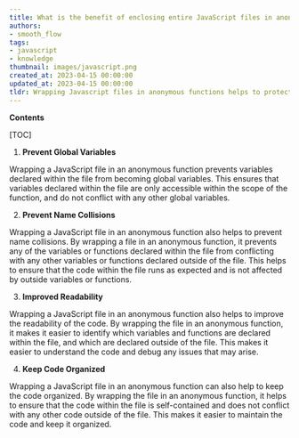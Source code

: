 ```yaml
---
title: What is the benefit of enclosing entire JavaScript files in anonymous functions such as “(function(){ … })()”?
authors:
- smooth_flow
tags:
- javascript
- knowledge
thumbnail: images/javascript.png
created_at: 2023-04-15 00:00:00
updated_at: 2023-04-15 00:00:00
tldr: Wrapping Javascript files in anonymous functions helps to protect global scope variables from being overwritten.
---
```


**Contents**

[TOC]

1. **Prevent Global Variables**

Wrapping a JavaScript file in an anonymous function prevents variables declared within the file from becoming global variables. This ensures that variables declared within the file are only accessible within the scope of the function, and do not conflict with any other global variables.

2. **Prevent Name Collisions**

Wrapping a JavaScript file in an anonymous function also helps to prevent name collisions. By wrapping a file in an anonymous function, it prevents any of the variables or functions declared within the file from conflicting with any other variables or functions declared outside of the file. This helps to ensure that the code within the file runs as expected and is not affected by outside variables or functions.

3. **Improved Readability**

Wrapping a JavaScript file in an anonymous function also helps to improve the readability of the code. By wrapping the file in an anonymous function, it makes it easier to identify which variables and functions are declared within the file, and which are declared outside of the file. This makes it easier to understand the code and debug any issues that may arise.

4. **Keep Code Organized**

Wrapping a JavaScript file in an anonymous function can also help to keep the code organized. By wrapping the file in an anonymous function, it helps to ensure that the code within the file is self-contained and does not conflict with any other code outside of the file. This makes it easier to maintain the code and keep it organized.
